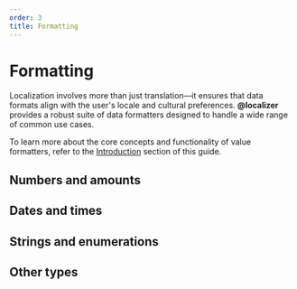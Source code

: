 ```yaml
---
order: 3
title: Formatting
---
```


# Formatting

Localization involves more than just translation—it ensures that data formats align with the user's locale and cultural preferences. **@localizer** provides a robust suite of data formatters designed to handle a wide range of common use cases.

To learn more about the core concepts and functionality of value formatters, refer to the [Introduction](./introduction.md) section of this guide.

## Numbers and amounts

<Entities type="number" />

## Dates and times

<Entities type="date" />

## Strings and enumerations

<Entities type="string" />

## Other types

<Entities type="other" />
